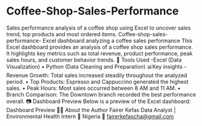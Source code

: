 # Coffee-Shop-Sales-Performance
Sales performance analysis of a coffee shop using Excel to uncover sales trend, top products and most ordered items.
Coffee-shop-sales-performance-
Excel dashboard analyzing a coffee sales performance This Excel dashboard provides an analysis of a coffee shop sales performance.
It highlights key metrics such as total revenue, product performance, peak sales hours, and customer behavior trends.
🧩 Tools Used -Excel (Data Visualization)
•	Python (Data Cleaning and Preparation)
📊Key insights -Revenue Growth: Total sales increased steadily throughout the analyzed period.
•	Top Products: Espresso and Cappuccino generated the highest sales.
•	Peak Hours: Most sales occurred between 8 AM and 11 AM.
•	Branch Comparison: The Downtown branch recorded the best performance overall.
📷 Dashboard Preview Below is a preview of the Excel dashboard:
Dashboard Preview
👨‍💻 About the Author Fairer Kefas
Data Analyst | Environmental Health Intern
📍 Nigeria
📧 fairerkefascha@gmail.com



